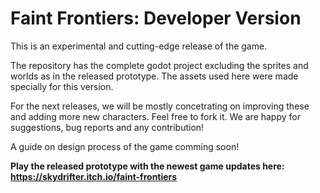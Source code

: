 # Faint Frontiers: Developer Version
This is an experimental and cutting-edge release of the game.


The repository has the complete godot project excluding the sprites and worlds as in the released prototype. The assets used here were made specially for this version.
 
For the next releases, we will be mostly concetrating on improving these and adding more new characters. Feel free to fork it. We are happy for suggestions, bug reports and any contribution!

A guide on design process of the game comming soon!

**Play the released prototype with the newest game updates here: https://skydrifter.itch.io/faint-frontiers**
